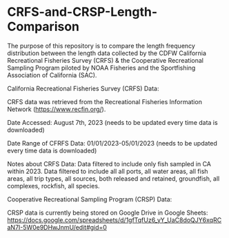 # CRFS-and-CRSP-Length-Comparison
The purpose of this repository is to compare the length frequency distribution between the length data collected by the CDFW California Recreational Fisheries Survey (CRFS) & the Cooperative Recreational Sampling Program piloted by NOAA Fisheries and the Sportfishing Association of California (SAC).

California Recreational Fisheries Survey (CRFS) Data:

CRFS data was retrieved from the Recreational Fisheries Information Network (https://www.recfin.org/).

Date Accessed: August 7th, 2023 (needs to be updated every time data is downloaded)

Date Range of CFRFS Data: 01/01/2023-05/01/2023 (needs to be updated every time data is downloaded)

Notes about CRFS Data: Data filtered to include only fish sampled in CA within 2023. Data filtered to include all all ports, all water areas, all fish areas, all trip types, all sources, both released and retained, groundfish, all complexes, rockfish, all species.

Cooperative Recreational Sampling Program (CRSP) Data:

CRSP data is currently being stored on Google Drive in Google Sheets: https://docs.google.com/spreadsheets/d/1gfTqfUz6_yY_UaC8doQJY6xqRCaN7I-5W0e9DHwJnmU/edit#gid=0
